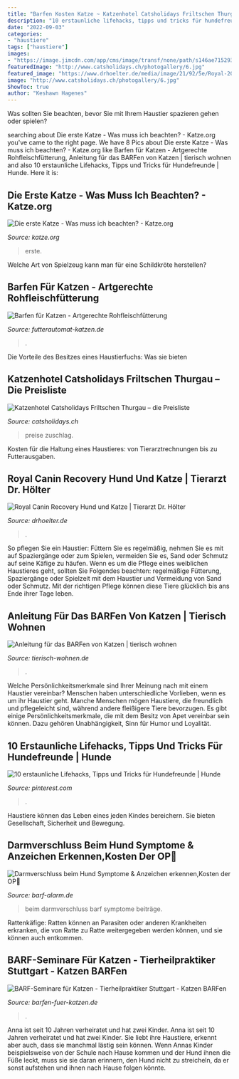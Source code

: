 ```yaml
---
title: "Barfen Kosten Katze ~ Katzenhotel Catsholidays Friltschen Thurgau – Die Preisliste"
description: "10 erstaunliche lifehacks, tipps und tricks für hundefreunde"
date: "2022-09-03"
categories:
- "haustiere"
tags: ["haustiere"]
images:
- "https://image.jimcdn.com/app/cms/image/transf/none/path/s146ae715293ee561/image/i7da4d8b259ad83fb/version/1511877718/image.jpg"
featuredImage: "http://www.catsholidays.ch/photogallery/6.jpg"
featured_image: "https://www.drhoelter.de/media/image/21/92/5e/Royal-20Canin-20Recovery-20Dosen-20fuer-20Hunde-20und-20Katzen_600x600.jpg"
image: "http://www.catsholidays.ch/photogallery/6.jpg"
ShowToc: true
author: "Keshawn Hagenes"
---
```



Was sollten Sie beachten, bevor Sie mit Ihrem Haustier spazieren gehen oder spielen?

	

		
searching about Die erste Katze - Was muss ich beachten? - Katze.org you've came to the right page. We have 8 Pics about Die erste Katze - Was muss ich beachten? - Katze.org like Barfen für Katzen - Artgerechte Rohfleischfütterung, Anleitung für das BARFen von Katzen | tierisch wohnen and also 10 erstaunliche Lifehacks, Tipps und Tricks für Hundefreunde | Hunde. Here it is:
		
    
## Die Erste Katze - Was Muss Ich Beachten? - Katze.org

<img loading=lazy src="https://katze.org/wp-content/uploads/2020/03/neues-kitten-1536x1024.jpg" onerror="this.onerror=null;this.src='https://tse1.mm.bing.net/th?id=OIP.0kFqiGN1l_d6jtl0qGFu6QHaE8&amp;pid=15.1';" alt="Die erste Katze - Was muss ich beachten? - Katze.org">

_Source: katze.org_

>erste. 

	

Welche Art von Spielzeug kann man für eine Schildkröte herstellen?

    
## Barfen Für Katzen - Artgerechte Rohfleischfütterung

<img loading=lazy src="https://www.futterautomat-katzen.de/wp-content/uploads/2021/02/katzenfutter-hoher-fleischanteil.jpg" onerror="this.onerror=null;this.src='https://tse4.mm.bing.net/th?id=OIP.-LH1lkNuvmY80ebpOaSPgwHaE8&amp;pid=15.1';" alt="Barfen für Katzen - Artgerechte Rohfleischfütterung">

_Source: futterautomat-katzen.de_

>. 

	

Die Vorteile des Besitzes eines Haustierfuchs: Was sie bieten

    
## Katzenhotel Catsholidays Friltschen Thurgau – Die Preisliste

<img loading=lazy src="http://www.catsholidays.ch/photogallery/6.jpg" onerror="this.onerror=null;this.src='https://tse1.mm.bing.net/th?id=OIP.yYDnHQ_IC7Excjib39GrMQHaIn&amp;pid=15.1';" alt="Katzenhotel Catsholidays Friltschen Thurgau – die Preisliste">

_Source: catsholidays.ch_

>preise zuschlag. 

	

Kosten für die Haltung eines Haustieres: von Tierarztrechnungen bis zu Futterausgaben.

    
## Royal Canin Recovery Hund Und Katze | Tierarzt Dr. Hölter

<img loading=lazy src="https://www.drhoelter.de/media/image/21/92/5e/Royal-20Canin-20Recovery-20Dosen-20fuer-20Hunde-20und-20Katzen_600x600.jpg" onerror="this.onerror=null;this.src='https://tse2.mm.bing.net/th?id=OIP.x77Vm_MrPb2W7-NqbEQsGwHaHa&amp;pid=15.1';" alt="Royal Canin Recovery Hund und Katze | Tierarzt Dr. Hölter">

_Source: drhoelter.de_

>. 

	

So pflegen Sie ein Haustier: Füttern Sie es regelmäßig, nehmen Sie es mit auf Spaziergänge oder zum Spielen, vermeiden Sie es, Sand oder Schmutz auf seine Käfige zu häufen.
Wenn es um die Pflege eines weiblichen Haustieres geht, sollten Sie Folgendes beachten: regelmäßige Fütterung, Spaziergänge oder Spielzeit mit dem Haustier und Vermeidung von Sand oder Schmutz. Mit der richtigen Pflege können diese Tiere glücklich bis ans Ende ihrer Tage leben.

    
## Anleitung Für Das BARFen Von Katzen | Tierisch Wohnen

<img loading=lazy src="https://www.tierisch-wohnen.de/wp-content/uploads/2016/12/katze-barfen.jpg" onerror="this.onerror=null;this.src='https://tse2.mm.bing.net/th?id=OIP.aLldGJMjHHd1euZNDlfC0AHaDN&amp;pid=15.1';" alt="Anleitung für das BARFen von Katzen | tierisch wohnen">

_Source: tierisch-wohnen.de_

>. 

	

Welche Persönlichkeitsmerkmale sind Ihrer Meinung nach mit einem Haustier vereinbar?
Menschen haben unterschiedliche Vorlieben, wenn es um ihr Haustier geht. Manche Menschen mögen Haustiere, die freundlich und pflegeleicht sind, während andere fleißigere Tiere bevorzugen. Es gibt einige Persönlichkeitsmerkmale, die mit dem Besitz von Apet vereinbar sein können. Dazu gehören Unabhängigkeit, Sinn für Humor und Loyalität.

    
## 10 Erstaunliche Lifehacks, Tipps Und Tricks Für Hundefreunde | Hunde

<img loading=lazy src="https://i.pinimg.com/originals/1f/fe/4d/1ffe4d7906074313d98c13480defcbde.jpg" onerror="this.onerror=null;this.src='https://tse4.mm.bing.net/th?id=OIP.ZEm7NweTQa_2DTEopuIyrwHaSh&amp;pid=15.1';" alt="10 erstaunliche Lifehacks, Tipps und Tricks für Hundefreunde | Hunde">

_Source: pinterest.com_

>. 

	

Haustiere können das Leben eines jeden Kindes bereichern. Sie bieten Gesellschaft, Sicherheit und Bewegung.

    
## Darmverschluss Beim Hund Symptome &amp; Anzeichen Erkennen,Kosten Der OP🏅

<img loading=lazy src="https://www.barf-alarm.de/blog/wp-content/uploads/2020/04/WhatsApp-Image-2020-04-19-at-16.26.12-2-254x300.jpeg" onerror="this.onerror=null;this.src='https://tse4.mm.bing.net/th?id=OIP.a71fuAOz2bFIuypSG48KgwAAAA&amp;pid=15.1';" alt="Darmverschluss beim Hund Symptome &amp; Anzeichen erkennen,Kosten der OP🏅">

_Source: barf-alarm.de_

>beim darmverschluss barf symptome beiträge. 

	

Rattenkäfige: Ratten können an Parasiten oder anderen Krankheiten erkranken, die von Ratte zu Ratte weitergegeben werden können, und sie können auch entkommen.

    
## BARF-Seminare Für Katzen - Tierheilpraktiker Stuttgart - Katzen BARFen

<img loading=lazy src="https://image.jimcdn.com/app/cms/image/transf/none/path/s146ae715293ee561/image/i7da4d8b259ad83fb/version/1511877718/image.jpg" onerror="this.onerror=null;this.src='https://tse3.mm.bing.net/th?id=OIP.nNRlph16qOeoxGpRQAC2OgAAAA&amp;pid=15.1';" alt="BARF-Seminare für Katzen - Tierheilpraktiker Stuttgart - Katzen BARFen">

_Source: barfen-fuer-katzen.de_

>. 

	

Anna ist seit 10 Jahren verheiratet und hat zwei Kinder.
Anna ist seit 10 Jahren verheiratet und hat zwei Kinder. Sie liebt ihre Haustiere, erkennt aber auch, dass sie manchmal lästig sein können. Wenn Annas Kinder beispielsweise von der Schule nach Hause kommen und der Hund ihnen die Füße leckt, muss sie sie daran erinnern, den Hund nicht zu streicheln, da er sonst aufstehen und ihnen nach Hause folgen könnte.

